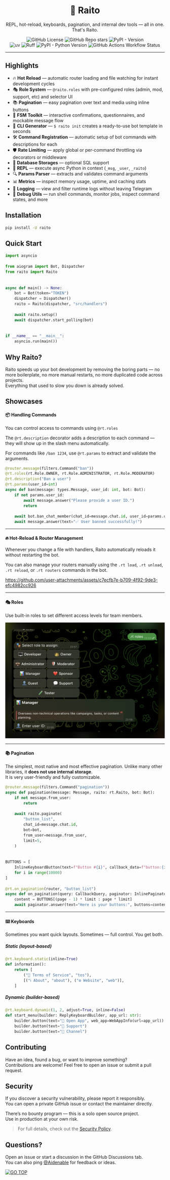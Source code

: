 <div align="center">
    <h1 id="header" align="center">🔦 Raito</h1>
    <p align="center">REPL, hot-reload, keyboards, pagination, and internal dev tools — all in one. That's Raito.</p>
</div>

<div align="center">
<img alt="GitHub License" src="https://img.shields.io/github/license/Aidenable/Raito?style=for-the-badge&labelColor=252622&link=https%3A%2F%2Fgithub.com%2FAidenable%2FRaito%2Fblob%2Fmain%2FLICENSE">
<img alt="GitHub Repo stars" src="https://img.shields.io/github/stars/Aidenable/Raito?style=for-the-badge&labelColor=262422&color=F59937">
<img alt="PyPI - Version" src="https://img.shields.io/pypi/v/raito?style=for-the-badge&labelColor=222226&color=3760F5&link=https%3A%2F%2Fpypi.org%2Fproject%2Fraito%2F">
</div>

<div align="center">
<img alt="uv" src="https://img.shields.io/endpoint?url=https%3A%2F%2Fraw.githubusercontent.com%2Fastral-sh%2Fuv%2Fmain%2Fassets%2Fbadge%2Fv0.json&style=flat-square&labelColor=232226&color=6341AC&link=https%3A%2F%2Fastral.sh%2Fuv">
<img alt="Ruff" src="https://img.shields.io/endpoint?url=https%3A%2F%2Fraw.githubusercontent.com%2Fastral-sh%2Fruff%2Fmain%2Fassets%2Fbadge%2Fv2.json&style=flat-square&labelColor=232226&color=6341AC&link=https%3A%2F%2Fastral.sh%2Fruff">
<img alt="PyPI - Python Version" src="https://img.shields.io/pypi/pyversions/raito?style=flat-square&labelColor=222426&color=19A4F3">
<img alt="GitHub Actions Workflow Status" src="https://img.shields.io/github/actions/workflow/status/Aidenable/Raito/ci.yml?style=flat-square&labelColor=232622">
</div>

---

## Highlights

- 🔥 **Hot Reload** — automatic router loading and file watching for instant development cycles
- 🎭 **Role System** — `@raito.roles` with pre-configured roles (admin, mod, support, etc) and selector UI
- 📚 **Pagination** — easy pagination over text and media using inline buttons
- 💬 **FSM Toolkit** — interactive confirmations, questionnaires, and mockable message flow
- 🚀 **CLI Generator** — `$ raito init` creates a ready-to-use bot template in seconds
- 🛠️ **Command Registration** — automatic setup of bot commands with descriptions for each
- 🛡️ **Rate Limiting** — apply global or per-command throttling via decorators or middleware
- 💾 **Database Storages** — optional SQL support
- 🧪 **REPL** — execute async Python in context (`_msg`, `_user`, `_raito`)
- 🔍 **Params Parser** — extracts and validates command arguments
- 📊 **Metrics** — inspect memory usage, uptime, and caching stats
- 📃 **Logging** — view and filter runtime logs without leaving Telegram
- 🧰 **Debug Utils** — run shell commands, monitor jobs, inspect command states, and more


## Installation

```bash
pip install -U raito
```


## Quick Start

```python
import asyncio

from aiogram import Bot, Dispatcher
from raito import Raito


async def main() -> None:
    bot = Bot(token="TOKEN")
    dispatcher = Dispatcher()
    raito = Raito(dispatcher, "src/handlers")

    await raito.setup()
    await dispatcher.start_polling(bot)


if __name__ == "__main__":
    asyncio.run(main())
```

## Why Raito?

Raito speeds up your bot development by removing the boring parts — no more boilerplate, no more manual restarts, no more duplicated code across projects. \
Everything that used to slow you down is already solved.


## Showcases

#### 📦 Handling Commands

You can control access to commands using `@rt.roles`

The `@rt.description` decorator adds a description to each command — they will show up in the slash menu automatically.

For commands like `/ban 1234`, use `@rt.params` to extract and validate the arguments.

```python
@router.message(filters.Command("ban"))
@rt.roles(rt.Role.OWNER, rt.Role.ADMINISTRATOR, rt.Role.MODERATOR)
@rt.description("Ban a user")
@rt.params(user_id=int)
async def ban(message: types.Message, user_id: int, bot: Bot):
    if not params.user_id:
        await message.answer("Please provide a user ID.")
        return

    await bot.ban_chat_member(chat_id=message.chat.id, user_id=params.user_id)
    await message.answer(text="✅ User banned successfully!")
```

---

#### 🔥 Hot-Reload & Router Management

Whenever you change a file with handlers, Raito automatically reloads it without restarting the bot.

You can also manage your routers manually using the `.rt load`, `.rt unload`, `.rt reload`, or `.rt routers` commands in the bot.

https://github.com/user-attachments/assets/c7ecfb7e-b709-4f92-9de3-efc4982cc926

---

#### 🎭 Roles

Use built-in roles to set different access levels for team members.

<p align="left">
  <img src=".github/assets/roles.png" alt="Roles" width="600">
</p>

---

#### 📚 Pagination

The simplest, most native and most effective pagination. Unlike many other libraries, it **does not use internal storage**. \
It is very user-friendly and fully customizable.

```python
@router.message(filters.Command("pagination"))
async def pagination(message: Message, raito: rt.Raito, bot: Bot):
    if not message.from_user:
        return

    await raito.paginate(
        "button_list",
        chat_id=message.chat.id,
        bot=bot,
        from_user=message.from_user,
        limit=5,
    )


BUTTONS = [
    InlineKeyboardButton(text=f"Button #{i}", callback_data=f"button:{i}")
    for i in range(10000)
]

@rt.on_pagination(router, "button_list")
async def on_pagination(query: CallbackQuery, paginator: InlinePaginator, page: int, limit: int):
    content = BUTTONS[(page - 1) * limit : page * limit]
    await paginator.answer(text="Here is your buttons:", buttons=content)
```

---

#### ⌨️ Keyboards

Sometimes you want quick layouts. Sometimes — full control. You get both.

##### Static (layout-based)
```python
@rt.keyboard.static(inline=True)
def information():
    return [
        ("📄 Terms of Service", "tos"),
        [("ℹ️ About", "about"), ("⚙️ Website", "web")],
    ]
```

##### Dynamic (builder-based)
```python
@rt.keyboard.dynamic(1, 2, adjust=True, inline=False)
def start_menu(builder: ReplyKeyboardBuilder, app_url: str):
    builder.button(text="📱 Open App", web_app=WebAppInfo(url=app_url))
    builder.button(text="💬 Support")
    builder.button(text="📢 Channel")
```

## Contributing

Have an idea, found a bug, or want to improve something? \
Contributions are welcome! Feel free to open an issue or submit a pull request.


## Security

If you discover a security vulnerability, please report it responsibly. \
You can open a private GitHub issue or contact the maintainer directly.

There’s no bounty program — this is a solo open source project. \
Use in production at your own risk.

> For full details, check out the [Security Policy](SECURITY.md).


## Questions?

Open an issue or start a discussion in the GitHub Discussions tab. \
You can also ping [@Aidenable](https://github.com/Aidenable) for feedback or ideas.

[![GO TOP](https://img.shields.io/badge/GO%20TOP-black?style=for-the-badge)](#header)
